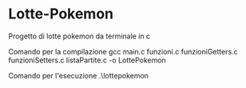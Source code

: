 # Lotte-Pokemon
Progetto di lotte pokemon da terminale in c

Comando per la compilazione
gcc main.c funzioni.c funzioniGetters.c funzioniSetters.c listaPartite.c -o LottePokemon

Comando per l'esecuzione
.\lottepokemon

